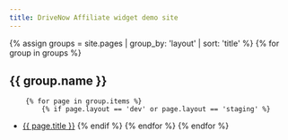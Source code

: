```yaml
---
title: DriveNow Affiliate widget demo site
---
```

{% assign groups = site.pages | group_by: 'layout' | sort: 'title' %}
{% for group in groups %}
## {{ group.name }}
		{% for page in group.items %}
			{% if page.layout == 'dev' or page.layout == 'staging' %}
* <a href="{{ page.url | relative_url  }}">{{ page.title }}</a>
			{% endif %}
		{% endfor %}
{% endfor %}

